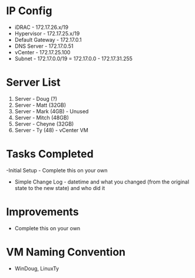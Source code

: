 # IP Config

- iDRAC - 172.17.26.x/19
- Hypervisor - 172.17.25.x/19
- Default Gateway - 172.17.0.1
- DNS Server - 172.17.0.51
- vCenter - 172.17.25.100
- Subnet - 172.17.0.0/19 = 172.17.0.0 - 172.17.31.255

# Server List

1. Server - Doug (?)
2. Server - Matt (32GB)
3. Server - Mark (4GB) - Unused
4. Server - Mitch (48GB)
5. Server - Cheyne (32GB)
6. Server - Ty (48) - vCenter VM

# Tasks Completed

-Initial Setup - Complete this on your own
- Simple Change Log - datetime and what you changed (from the original state to the new state) and who did it

# Improvements
- Complete this on your own

# VM Naming Convention

- WinDoug, LinuxTy
